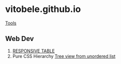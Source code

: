 # vitobele.github.io

[Tools](https://vitobele.github.io/tools/)

## Web Dev
1. [RESPONSIVE TABLE](https://codepen.io/florantara/pen/dROvdb)
2. Pure CSS Hierarchy [Tree view from unordered list](https://codepen.io/ross-angus/pen/jwxMjL)
